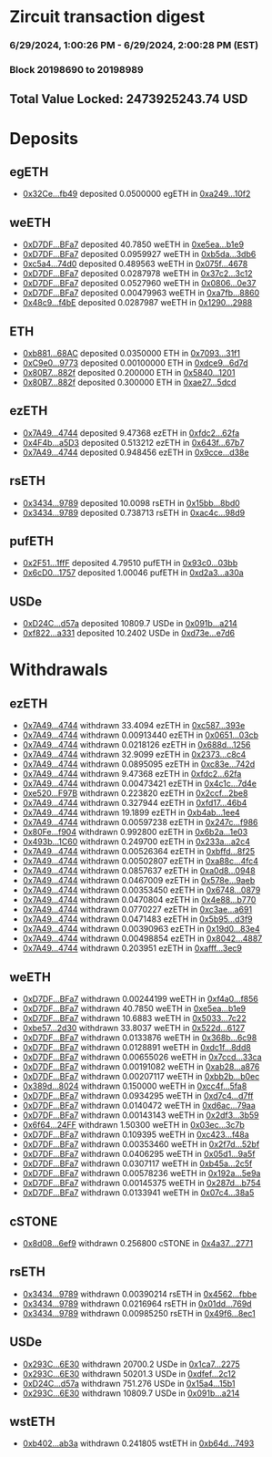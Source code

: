 # Zircuit transaction digest
### 6/29/2024, 1:00:26 PM - 6/29/2024, 2:00:28 PM (EST)
### Block 20198690 to 20198989

## Total Value Locked: 2473925243.74 USD

# Deposits
## egETH
- [0x32Ce...fb49](https://etherscan.io/address/0x32CeB7Ffc5E01Be39Dbd6439133b338d371ffb49) deposited 0.0500000 egETH in [0xa249...10f2](https://etherscan.io/tx/0x32CeB7Ffc5E01Be39Dbd6439133b338d371ffb49)
## weETH
- [0xD7DF...BFa7](https://etherscan.io/address/0xD7DF7E085214743530afF339aFC420c7c720BFa7) deposited 40.7850 weETH in [0xe5ea...b1e9](https://etherscan.io/tx/0xD7DF7E085214743530afF339aFC420c7c720BFa7)
- [0xD7DF...BFa7](https://etherscan.io/address/0xD7DF7E085214743530afF339aFC420c7c720BFa7) deposited 0.0959927 weETH in [0xb5da...3db6](https://etherscan.io/tx/0xD7DF7E085214743530afF339aFC420c7c720BFa7)
- [0xc5a4...74d0](https://etherscan.io/address/0xc5a4DD384f0aab3Df36b0218508dD38d433474d0) deposited 0.489563 weETH in [0x075f...4678](https://etherscan.io/tx/0xc5a4DD384f0aab3Df36b0218508dD38d433474d0)
- [0xD7DF...BFa7](https://etherscan.io/address/0xD7DF7E085214743530afF339aFC420c7c720BFa7) deposited 0.0287978 weETH in [0x37c2...3c12](https://etherscan.io/tx/0xD7DF7E085214743530afF339aFC420c7c720BFa7)
- [0xD7DF...BFa7](https://etherscan.io/address/0xD7DF7E085214743530afF339aFC420c7c720BFa7) deposited 0.0527960 weETH in [0x0806...0e37](https://etherscan.io/tx/0xD7DF7E085214743530afF339aFC420c7c720BFa7)
- [0xD7DF...BFa7](https://etherscan.io/address/0xD7DF7E085214743530afF339aFC420c7c720BFa7) deposited 0.00479963 weETH in [0xa7fb...8860](https://etherscan.io/tx/0xD7DF7E085214743530afF339aFC420c7c720BFa7)
- [0x48c9...f4bE](https://etherscan.io/address/0x48c9194F4d6363Fd11bcCB7aBAb19c4b95a7f4bE) deposited 0.0287987 weETH in [0x1290...2988](https://etherscan.io/tx/0x48c9194F4d6363Fd11bcCB7aBAb19c4b95a7f4bE)
## ETH
- [0xb881...68AC](https://etherscan.io/address/0xb881566a3381C099C187Fe1e117Bb962bBae68AC) deposited 0.0350000 ETH in [0x7093...31f1](https://etherscan.io/tx/0xb881566a3381C099C187Fe1e117Bb962bBae68AC)
- [0xC9e0...9773](https://etherscan.io/address/0xC9e05c9Ca8c8584Cc5e1c7b29742787362869773) deposited 0.00100000 ETH in [0xdce9...6d7d](https://etherscan.io/tx/0xC9e05c9Ca8c8584Cc5e1c7b29742787362869773)
- [0x80B7...882f](https://etherscan.io/address/0x80B7EDA1Baa2290478205786615F65052c80882f) deposited 0.200000 ETH in [0x5840...1201](https://etherscan.io/tx/0x80B7EDA1Baa2290478205786615F65052c80882f)
- [0x80B7...882f](https://etherscan.io/address/0x80B7EDA1Baa2290478205786615F65052c80882f) deposited 0.300000 ETH in [0xae27...5dcd](https://etherscan.io/tx/0x80B7EDA1Baa2290478205786615F65052c80882f)
## ezETH
- [0x7A49...4744](https://etherscan.io/address/0x7A493Be5c2ce014cD049Bf178a1ac0Db1B434744) deposited 9.47368 ezETH in [0xfdc2...62fa](https://etherscan.io/tx/0x7A493Be5c2ce014cD049Bf178a1ac0Db1B434744)
- [0x4F4b...a5D3](https://etherscan.io/address/0x4F4bD77781cEeE4914B6bC16633D5437eaBCa5D3) deposited 0.513212 ezETH in [0x643f...67b7](https://etherscan.io/tx/0x4F4bD77781cEeE4914B6bC16633D5437eaBCa5D3)
- [0x7A49...4744](https://etherscan.io/address/0x7A493Be5c2ce014cD049Bf178a1ac0Db1B434744) deposited 0.948456 ezETH in [0x9cce...d38e](https://etherscan.io/tx/0x7A493Be5c2ce014cD049Bf178a1ac0Db1B434744)
## rsETH
- [0x3434...9789](https://etherscan.io/address/0x34349c5569e7B846c3558961552D2202760A9789) deposited 10.0098 rsETH in [0x15bb...8bd0](https://etherscan.io/tx/0x34349c5569e7B846c3558961552D2202760A9789)
- [0x3434...9789](https://etherscan.io/address/0x34349c5569e7B846c3558961552D2202760A9789) deposited 0.738713 rsETH in [0xac4c...98d9](https://etherscan.io/tx/0x34349c5569e7B846c3558961552D2202760A9789)
## pufETH
- [0x2F51...1ffF](https://etherscan.io/address/0x2F5105e27Fc207F56eAb0078819D577e79C41ffF) deposited 4.79510 pufETH in [0x93c0...03bb](https://etherscan.io/tx/0x2F5105e27Fc207F56eAb0078819D577e79C41ffF)
- [0x6cD0...1757](https://etherscan.io/address/0x6cD08F886094b820B7f47AC1b8BBb841E4431757) deposited 1.00046 pufETH in [0xd2a3...a30a](https://etherscan.io/tx/0x6cD08F886094b820B7f47AC1b8BBb841E4431757)
## USDe
- [0xD24C...d57a](https://etherscan.io/address/0xD24Cfe2d0fa81369ca6291c28ac5426e16B6d57a) deposited 10809.7 USDe in [0x091b...a214](https://etherscan.io/tx/0xD24Cfe2d0fa81369ca6291c28ac5426e16B6d57a)
- [0xf822...a331](https://etherscan.io/address/0xf822d3a2e3AF2AEb71eBc2659Aa36bd45d8Ea331) deposited 10.2402 USDe in [0xd73e...e7d6](https://etherscan.io/tx/0xf822d3a2e3AF2AEb71eBc2659Aa36bd45d8Ea331)
# Withdrawals
## ezETH
- [0x7A49...4744](https://etherscan.io/address/0x7A493Be5c2ce014cD049Bf178a1ac0Db1B434744) withdrawn 33.4094 ezETH in [0xc587...393e](https://etherscan.io/tx/0x7A493Be5c2ce014cD049Bf178a1ac0Db1B434744)
- [0x7A49...4744](https://etherscan.io/address/0x7A493Be5c2ce014cD049Bf178a1ac0Db1B434744) withdrawn 0.00913440 ezETH in [0x0651...03cb](https://etherscan.io/tx/0x7A493Be5c2ce014cD049Bf178a1ac0Db1B434744)
- [0x7A49...4744](https://etherscan.io/address/0x7A493Be5c2ce014cD049Bf178a1ac0Db1B434744) withdrawn 0.0218126 ezETH in [0x688d...1256](https://etherscan.io/tx/0x7A493Be5c2ce014cD049Bf178a1ac0Db1B434744)
- [0x7A49...4744](https://etherscan.io/address/0x7A493Be5c2ce014cD049Bf178a1ac0Db1B434744) withdrawn 32.9099 ezETH in [0x2373...c8c4](https://etherscan.io/tx/0x7A493Be5c2ce014cD049Bf178a1ac0Db1B434744)
- [0x7A49...4744](https://etherscan.io/address/0x7A493Be5c2ce014cD049Bf178a1ac0Db1B434744) withdrawn 0.0895095 ezETH in [0xc83e...742d](https://etherscan.io/tx/0x7A493Be5c2ce014cD049Bf178a1ac0Db1B434744)
- [0x7A49...4744](https://etherscan.io/address/0x7A493Be5c2ce014cD049Bf178a1ac0Db1B434744) withdrawn 9.47368 ezETH in [0xfdc2...62fa](https://etherscan.io/tx/0x7A493Be5c2ce014cD049Bf178a1ac0Db1B434744)
- [0x7A49...4744](https://etherscan.io/address/0x7A493Be5c2ce014cD049Bf178a1ac0Db1B434744) withdrawn 0.00473421 ezETH in [0x4c1c...7d4e](https://etherscan.io/tx/0x7A493Be5c2ce014cD049Bf178a1ac0Db1B434744)
- [0xe520...F97B](https://etherscan.io/address/0xe520fC98FEeF359A45433898E88361b079CbF97B) withdrawn 0.223820 ezETH in [0x2ccf...2be8](https://etherscan.io/tx/0xe520fC98FEeF359A45433898E88361b079CbF97B)
- [0x7A49...4744](https://etherscan.io/address/0x7A493Be5c2ce014cD049Bf178a1ac0Db1B434744) withdrawn 0.327944 ezETH in [0xfd17...46b4](https://etherscan.io/tx/0x7A493Be5c2ce014cD049Bf178a1ac0Db1B434744)
- [0x7A49...4744](https://etherscan.io/address/0x7A493Be5c2ce014cD049Bf178a1ac0Db1B434744) withdrawn 19.1899 ezETH in [0xb4ab...1ee4](https://etherscan.io/tx/0x7A493Be5c2ce014cD049Bf178a1ac0Db1B434744)
- [0x7A49...4744](https://etherscan.io/address/0x7A493Be5c2ce014cD049Bf178a1ac0Db1B434744) withdrawn 0.00597238 ezETH in [0x247c...f986](https://etherscan.io/tx/0x7A493Be5c2ce014cD049Bf178a1ac0Db1B434744)
- [0x80Fe...f904](https://etherscan.io/address/0x80Feaf6368950921927Af1D69A87f6976a68f904) withdrawn 0.992800 ezETH in [0x6b2a...1e03](https://etherscan.io/tx/0x80Feaf6368950921927Af1D69A87f6976a68f904)
- [0x493b...1C60](https://etherscan.io/address/0x493b006d7cc4A828f280fF35b12Da8afba141C60) withdrawn 0.249700 ezETH in [0x233a...a2c4](https://etherscan.io/tx/0x493b006d7cc4A828f280fF35b12Da8afba141C60)
- [0x7A49...4744](https://etherscan.io/address/0x7A493Be5c2ce014cD049Bf178a1ac0Db1B434744) withdrawn 0.00526364 ezETH in [0xbffd...8f25](https://etherscan.io/tx/0x7A493Be5c2ce014cD049Bf178a1ac0Db1B434744)
- [0x7A49...4744](https://etherscan.io/address/0x7A493Be5c2ce014cD049Bf178a1ac0Db1B434744) withdrawn 0.00502807 ezETH in [0xa88c...4fc4](https://etherscan.io/tx/0x7A493Be5c2ce014cD049Bf178a1ac0Db1B434744)
- [0x7A49...4744](https://etherscan.io/address/0x7A493Be5c2ce014cD049Bf178a1ac0Db1B434744) withdrawn 0.0857637 ezETH in [0xa0d8...0948](https://etherscan.io/tx/0x7A493Be5c2ce014cD049Bf178a1ac0Db1B434744)
- [0x7A49...4744](https://etherscan.io/address/0x7A493Be5c2ce014cD049Bf178a1ac0Db1B434744) withdrawn 0.0467009 ezETH in [0x578e...9aeb](https://etherscan.io/tx/0x7A493Be5c2ce014cD049Bf178a1ac0Db1B434744)
- [0x7A49...4744](https://etherscan.io/address/0x7A493Be5c2ce014cD049Bf178a1ac0Db1B434744) withdrawn 0.00353450 ezETH in [0x6748...0879](https://etherscan.io/tx/0x7A493Be5c2ce014cD049Bf178a1ac0Db1B434744)
- [0x7A49...4744](https://etherscan.io/address/0x7A493Be5c2ce014cD049Bf178a1ac0Db1B434744) withdrawn 0.0470804 ezETH in [0x4e88...b770](https://etherscan.io/tx/0x7A493Be5c2ce014cD049Bf178a1ac0Db1B434744)
- [0x7A49...4744](https://etherscan.io/address/0x7A493Be5c2ce014cD049Bf178a1ac0Db1B434744) withdrawn 0.0770227 ezETH in [0xc3ae...a691](https://etherscan.io/tx/0x7A493Be5c2ce014cD049Bf178a1ac0Db1B434744)
- [0x7A49...4744](https://etherscan.io/address/0x7A493Be5c2ce014cD049Bf178a1ac0Db1B434744) withdrawn 0.0471483 ezETH in [0x5b95...d3f9](https://etherscan.io/tx/0x7A493Be5c2ce014cD049Bf178a1ac0Db1B434744)
- [0x7A49...4744](https://etherscan.io/address/0x7A493Be5c2ce014cD049Bf178a1ac0Db1B434744) withdrawn 0.00390963 ezETH in [0x19d0...83e4](https://etherscan.io/tx/0x7A493Be5c2ce014cD049Bf178a1ac0Db1B434744)
- [0x7A49...4744](https://etherscan.io/address/0x7A493Be5c2ce014cD049Bf178a1ac0Db1B434744) withdrawn 0.00498854 ezETH in [0x8042...4887](https://etherscan.io/tx/0x7A493Be5c2ce014cD049Bf178a1ac0Db1B434744)
- [0x7A49...4744](https://etherscan.io/address/0x7A493Be5c2ce014cD049Bf178a1ac0Db1B434744) withdrawn 0.203951 ezETH in [0xafff...3ec9](https://etherscan.io/tx/0x7A493Be5c2ce014cD049Bf178a1ac0Db1B434744)
## weETH
- [0xD7DF...BFa7](https://etherscan.io/address/0xD7DF7E085214743530afF339aFC420c7c720BFa7) withdrawn 0.00244199 weETH in [0xf4a0...f856](https://etherscan.io/tx/0xD7DF7E085214743530afF339aFC420c7c720BFa7)
- [0xD7DF...BFa7](https://etherscan.io/address/0xD7DF7E085214743530afF339aFC420c7c720BFa7) withdrawn 40.7850 weETH in [0xe5ea...b1e9](https://etherscan.io/tx/0xD7DF7E085214743530afF339aFC420c7c720BFa7)
- [0xD7DF...BFa7](https://etherscan.io/address/0xD7DF7E085214743530afF339aFC420c7c720BFa7) withdrawn 10.6883 weETH in [0x5033...7c22](https://etherscan.io/tx/0xD7DF7E085214743530afF339aFC420c7c720BFa7)
- [0xbe57...2d30](https://etherscan.io/address/0xbe57d66C1B49745744A0De2cf8c857C7C7952d30) withdrawn 33.8037 weETH in [0x522d...6127](https://etherscan.io/tx/0xbe57d66C1B49745744A0De2cf8c857C7C7952d30)
- [0xD7DF...BFa7](https://etherscan.io/address/0xD7DF7E085214743530afF339aFC420c7c720BFa7) withdrawn 0.0133876 weETH in [0x368b...6c98](https://etherscan.io/tx/0xD7DF7E085214743530afF339aFC420c7c720BFa7)
- [0xD7DF...BFa7](https://etherscan.io/address/0xD7DF7E085214743530afF339aFC420c7c720BFa7) withdrawn 0.0128891 weETH in [0xdc1f...8dd8](https://etherscan.io/tx/0xD7DF7E085214743530afF339aFC420c7c720BFa7)
- [0xD7DF...BFa7](https://etherscan.io/address/0xD7DF7E085214743530afF339aFC420c7c720BFa7) withdrawn 0.00655026 weETH in [0x7ccd...33ca](https://etherscan.io/tx/0xD7DF7E085214743530afF339aFC420c7c720BFa7)
- [0xD7DF...BFa7](https://etherscan.io/address/0xD7DF7E085214743530afF339aFC420c7c720BFa7) withdrawn 0.00191082 weETH in [0xab28...a876](https://etherscan.io/tx/0xD7DF7E085214743530afF339aFC420c7c720BFa7)
- [0xD7DF...BFa7](https://etherscan.io/address/0xD7DF7E085214743530afF339aFC420c7c720BFa7) withdrawn 0.00207117 weETH in [0xbb2b...b0ec](https://etherscan.io/tx/0xD7DF7E085214743530afF339aFC420c7c720BFa7)
- [0x389d...8024](https://etherscan.io/address/0x389d89C8E1de55b45F0aeB70740489A7f8C78024) withdrawn 0.150000 weETH in [0xcc4f...5fa8](https://etherscan.io/tx/0x389d89C8E1de55b45F0aeB70740489A7f8C78024)
- [0xD7DF...BFa7](https://etherscan.io/address/0xD7DF7E085214743530afF339aFC420c7c720BFa7) withdrawn 0.0934295 weETH in [0xd7c4...d7ff](https://etherscan.io/tx/0xD7DF7E085214743530afF339aFC420c7c720BFa7)
- [0xD7DF...BFa7](https://etherscan.io/address/0xD7DF7E085214743530afF339aFC420c7c720BFa7) withdrawn 0.0140472 weETH in [0xd6ac...79aa](https://etherscan.io/tx/0xD7DF7E085214743530afF339aFC420c7c720BFa7)
- [0xD7DF...BFa7](https://etherscan.io/address/0xD7DF7E085214743530afF339aFC420c7c720BFa7) withdrawn 0.00143143 weETH in [0x2df3...3b59](https://etherscan.io/tx/0xD7DF7E085214743530afF339aFC420c7c720BFa7)
- [0x6f64...24FF](https://etherscan.io/address/0x6f644D1d3E5Bec19a67021a604aB151CBCc824FF) withdrawn 1.50300 weETH in [0x03ec...3c7b](https://etherscan.io/tx/0x6f644D1d3E5Bec19a67021a604aB151CBCc824FF)
- [0xD7DF...BFa7](https://etherscan.io/address/0xD7DF7E085214743530afF339aFC420c7c720BFa7) withdrawn 0.109395 weETH in [0xc423...f48a](https://etherscan.io/tx/0xD7DF7E085214743530afF339aFC420c7c720BFa7)
- [0xD7DF...BFa7](https://etherscan.io/address/0xD7DF7E085214743530afF339aFC420c7c720BFa7) withdrawn 0.00353460 weETH in [0x2f7d...52bf](https://etherscan.io/tx/0xD7DF7E085214743530afF339aFC420c7c720BFa7)
- [0xD7DF...BFa7](https://etherscan.io/address/0xD7DF7E085214743530afF339aFC420c7c720BFa7) withdrawn 0.0406295 weETH in [0x05d1...9a5f](https://etherscan.io/tx/0xD7DF7E085214743530afF339aFC420c7c720BFa7)
- [0xD7DF...BFa7](https://etherscan.io/address/0xD7DF7E085214743530afF339aFC420c7c720BFa7) withdrawn 0.0307117 weETH in [0xb45a...2c5f](https://etherscan.io/tx/0xD7DF7E085214743530afF339aFC420c7c720BFa7)
- [0xD7DF...BFa7](https://etherscan.io/address/0xD7DF7E085214743530afF339aFC420c7c720BFa7) withdrawn 0.00578236 weETH in [0x192a...5e9a](https://etherscan.io/tx/0xD7DF7E085214743530afF339aFC420c7c720BFa7)
- [0xD7DF...BFa7](https://etherscan.io/address/0xD7DF7E085214743530afF339aFC420c7c720BFa7) withdrawn 0.00145375 weETH in [0x287d...b754](https://etherscan.io/tx/0xD7DF7E085214743530afF339aFC420c7c720BFa7)
- [0xD7DF...BFa7](https://etherscan.io/address/0xD7DF7E085214743530afF339aFC420c7c720BFa7) withdrawn 0.0133941 weETH in [0x07c4...38a5](https://etherscan.io/tx/0xD7DF7E085214743530afF339aFC420c7c720BFa7)
## cSTONE
- [0x8d08...6ef9](https://etherscan.io/address/0x8d08E81A68E4afdD9DA619640B4563f682806ef9) withdrawn 0.256800 cSTONE in [0x4a37...2771](https://etherscan.io/tx/0x8d08E81A68E4afdD9DA619640B4563f682806ef9)
## rsETH
- [0x3434...9789](https://etherscan.io/address/0x34349c5569e7B846c3558961552D2202760A9789) withdrawn 0.00390214 rsETH in [0x4562...fbbe](https://etherscan.io/tx/0x34349c5569e7B846c3558961552D2202760A9789)
- [0x3434...9789](https://etherscan.io/address/0x34349c5569e7B846c3558961552D2202760A9789) withdrawn 0.0216964 rsETH in [0x01dd...769d](https://etherscan.io/tx/0x34349c5569e7B846c3558961552D2202760A9789)
- [0x3434...9789](https://etherscan.io/address/0x34349c5569e7B846c3558961552D2202760A9789) withdrawn 0.00985250 rsETH in [0x49f6...8ec1](https://etherscan.io/tx/0x34349c5569e7B846c3558961552D2202760A9789)
## USDe
- [0x293C...6E30](https://etherscan.io/address/0x293C6937D8D82e05B01335F7B33FBA0c8e256E30) withdrawn 20700.2 USDe in [0x1ca7...2275](https://etherscan.io/tx/0x293C6937D8D82e05B01335F7B33FBA0c8e256E30)
- [0x293C...6E30](https://etherscan.io/address/0x293C6937D8D82e05B01335F7B33FBA0c8e256E30) withdrawn 50201.3 USDe in [0xdfef...2c12](https://etherscan.io/tx/0x293C6937D8D82e05B01335F7B33FBA0c8e256E30)
- [0xD24C...d57a](https://etherscan.io/address/0xD24Cfe2d0fa81369ca6291c28ac5426e16B6d57a) withdrawn 751.276 USDe in [0x15a4...15b1](https://etherscan.io/tx/0xD24Cfe2d0fa81369ca6291c28ac5426e16B6d57a)
- [0x293C...6E30](https://etherscan.io/address/0x293C6937D8D82e05B01335F7B33FBA0c8e256E30) withdrawn 10809.7 USDe in [0x091b...a214](https://etherscan.io/tx/0x293C6937D8D82e05B01335F7B33FBA0c8e256E30)
## wstETH
- [0xb402...ab3a](https://etherscan.io/address/0xb402e7e21Eb3AD8CF616197C381B844a290cab3a) withdrawn 0.241805 wstETH in [0xb64d...7493](https://etherscan.io/tx/0xb402e7e21Eb3AD8CF616197C381B844a290cab3a)
